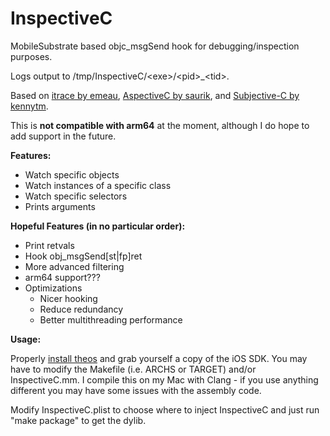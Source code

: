 InspectiveC
======

MobileSubstrate based objc_msgSend hook for debugging/inspection purposes.

Logs output to /tmp/InspectiveC/\<exe\>/\<pid\>_\<tid\>.

Based on [itrace by emeau](https://github.com/emeau/itrace), [AspectiveC by saurik](http://svn.saurik.com/repos/menes/trunk/aspectivec/AspectiveC.mm), and [Subjective-C by kennytm](http://networkpx.blogspot.com/2009/09/introducing-subjective-c.html).

This is **not compatible with arm64** at the moment, although I do hope to add support in the future.

**Features:**
* Watch specific objects
* Watch instances of a specific class
* Watch specific selectors
* Prints arguments

**Hopeful Features (in no particular order):**
* Print retvals
* Hook obj_msgSend[st|fp]ret
* More advanced filtering
* arm64 support???
* Optimizations
  * Nicer hooking
  * Reduce redundancy
  * Better multithreading performance

**Usage:**

Properly [install theos](http://iphonedevwiki.net/index.php/Theos/Setup) and grab yourself a copy
of the iOS SDK. You may have to modify the Makefile (i.e. ARCHS or TARGET) and/or InspectiveC.mm. I
compile this on my Mac with Clang - if you use anything different you may have some issues with the
assembly code.

Modify InspectiveC.plist to choose where to inject InspectiveC and just run "make package" to get
the dylib.
